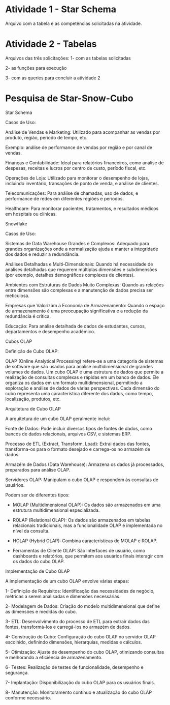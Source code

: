 # Atividade 1 - Star Schema
Arquivo com a tabela e as competências solicitadas na atividade.

# Atividade 2 - Tabelas 
Arquivos das três solicitações:
1- com as tabelas solicitadas

2- as funções para execução

3- com as queries para concluir a atividade 2

# Pesquisa de Star-Snow-Cubo 

Star Schema

Casos de Uso: 

Análise de Vendas e Marketing: Utilizado para acompanhar as vendas por produto, região, período de tempo, etc. 

Exemplo: análise de performance de vendas por região e por canal de vendas. 

Finanças e Contabilidade: Ideal para relatórios financeiros, como análise de despesas, receitas e lucros por centro de custo, período fiscal, etc. 

Operações de Loja: Utilizado para monitorar o desempenho de lojas, incluindo inventário, transações de ponto de venda, e análise de clientes. 

Telecomunicações: Para análise de chamadas, uso de dados, e performance de redes em diferentes regiões e períodos. 

Healthcare: Para monitorar pacientes, tratamentos, e resultados médicos em hospitais ou clínicas.


Snowflake


Casos de Uso:

Sistemas de Data Warehouse Grandes e Complexos: Adequado para grandes organizações onde a normalização ajuda a manter a integridade dos dados e reduzir a redundância. 

Análises Detalhadas e Multi-Dimensionais: Quando há necessidade de análises detalhadas que requerem múltiplas dimensões e subdimensões (por exemplo, detalhes demográficos complexos de clientes). 

Ambientes com Estruturas de Dados Muito Complexas: Quando as relações entre dimensões são complexas e a manutenção de dados precisa ser meticulosa. 

Empresas que Valorizam a Economia de Armazenamento: Quando o espaço de armazenamento é uma preocupação significativa e a redução da redundância é crítica. 

Educação: Para análise detalhada de dados de estudantes, cursos, departamentos e desempenho acadêmico.


Cubos OLAP

Definição de Cubo OLAP:

OLAP (Online Analytical Processing) refere-se a uma categoria de sistemas de software que são usados para análise multidimensional de grandes volumes de dados. Um cubo OLAP é uma estrutura de dados que permite a realização de consultas complexas e rápidas em um banco de dados. Ele organiza os dados em um formato multidimensional, permitindo a exploração e análise de dados de várias perspectivas. Cada dimensão do cubo representa uma característica diferente dos dados, como tempo, localização, produtos, etc.


Arquitetura de Cubo OLAP 

A arquitetura de um cubo OLAP geralmente inclui: 

Fonte de Dados: Pode incluir diversos tipos de fontes de dados, como bancos de dados relacionais, arquivos CSV, e sistemas ERP. 

Processo de ETL (Extract, Transform, Load): Extrai dados das fontes, transforma-os para o formato desejado e carrega-os no armazém de dados. 

Armazém de Dados (Data Warehouse): Armazena os dados já processados, preparados para análise OLAP. 

Servidores OLAP: Manipulam o cubo OLAP e respondem às consultas de usuários.
  
 Podem ser de diferentes tipos: 

* MOLAP (Multidimensional OLAP): Os dados são armazenados em uma estrutura multidimensional especializada. 

* ROLAP (Relational OLAP): Os dados são armazenados em tabelas relacionais tradicionais, mas a funcionalidade OLAP é implementada no nível da consulta. 

* HOLAP (Hybrid OLAP): Combina características de MOLAP e ROLAP.

* Ferramentas de Cliente OLAP: São interfaces de usuário, como dashboards e relatórios, que permitem aos usuários finais interagir com os dados do cubo OLAP.



Implementação de Cubo OLAP 

A implementação de um cubo OLAP envolve várias etapas: 

1- Definição de Requisitos: Identificação das necessidades de negócio, métricas a serem analisadas e dimensões necessárias. 

2- Modelagem de Dados: Criação do modelo multidimensional que define as dimensões e medidas do cubo. 

3- ETL: Desenvolvimento do processo de ETL para extrair dados das fontes, transformá-los e carregá-los no armazém de dados. 

4- Construção do Cubo: Configuração do cubo OLAP no servidor OLAP escolhido, definindo dimensões, hierarquias, medidas e cálculos. 

5- Otimização: Ajuste de desempenho do cubo OLAP, otimizando consultas e melhorando a eficiência de armazenamento. 

6- Testes: Realização de testes de funcionalidade, desempenho e segurança. 

7- Implantação: Disponibilização do cubo OLAP para os usuários finais. 

8- Manutenção: Monitoramento contínuo e atualização do cubo OLAP conforme necessário.

